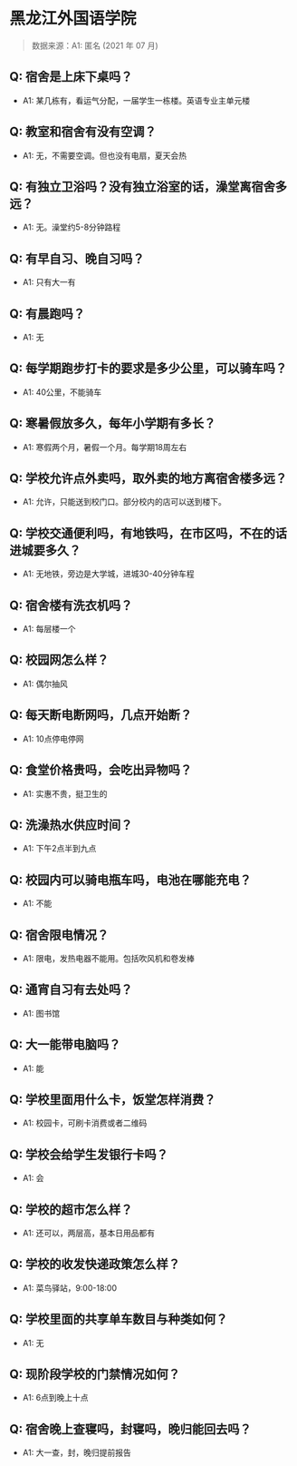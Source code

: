 # 黑龙江外国语学院

> 数据来源：A1: 匿名 (2021 年 07 月)

## Q: 宿舍是上床下桌吗？

- A1: 某几栋有，看运气分配，一届学生一栋楼。英语专业主单元楼

## Q: 教室和宿舍有没有空调？

- A1: 无，不需要空调。但也没有电扇，夏天会热

## Q: 有独立卫浴吗？没有独立浴室的话，澡堂离宿舍多远？

- A1: 无。澡堂约5-8分钟路程

## Q: 有早自习、晚自习吗？

- A1: 只有大一有

## Q: 有晨跑吗？

- A1: 无

## Q: 每学期跑步打卡的要求是多少公里，可以骑车吗？

- A1: 40公里，不能骑车

## Q: 寒暑假放多久，每年小学期有多长？

- A1: 寒假两个月，暑假一个月。每学期18周左右

## Q: 学校允许点外卖吗，取外卖的地方离宿舍楼多远？

- A1: 允许，只能送到校门口。部分校内的店可以送到楼下。

## Q: 学校交通便利吗，有地铁吗，在市区吗，不在的话进城要多久？

- A1: 无地铁，旁边是大学城，进城30-40分钟车程

## Q: 宿舍楼有洗衣机吗？

- A1: 每层楼一个

## Q: 校园网怎么样？

- A1: 偶尔抽风

## Q: 每天断电断网吗，几点开始断？

- A1: 10点停电停网

## Q: 食堂价格贵吗，会吃出异物吗？

- A1: 实惠不贵，挺卫生的

## Q: 洗澡热水供应时间？

- A1: 下午2点半到九点

## Q: 校园内可以骑电瓶车吗，电池在哪能充电？

- A1: 不能

## Q: 宿舍限电情况？

- A1: 限电，发热电器不能用。包括吹风机和卷发棒

## Q: 通宵自习有去处吗？

- A1: 图书馆

## Q: 大一能带电脑吗？

- A1: 能

## Q: 学校里面用什么卡，饭堂怎样消费？

- A1: 校园卡，可刷卡消费或者二维码

## Q: 学校会给学生发银行卡吗？

- A1: 会

## Q: 学校的超市怎么样？

- A1: 还可以，两层高，基本日用品都有

## Q: 学校的收发快递政策怎么样？

- A1: 菜鸟驿站，9:00-18:00

## Q: 学校里面的共享单车数目与种类如何？

- A1: 无

## Q: 现阶段学校的门禁情况如何？

- A1: 6点到晚上十点

## Q: 宿舍晚上查寝吗，封寝吗，晚归能回去吗？

- A1: 大一查，封，晚归提前报告

